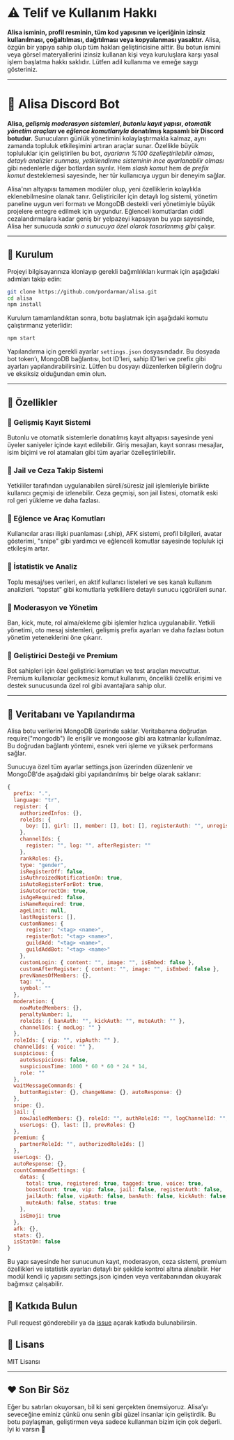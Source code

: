 # ⚠️ Telif ve Kullanım Hakkı

**Alisa isminin, profil resminin, tüm kod yapısının ve içeriğinin izinsiz kullanılması, çoğaltılması, dağıtılması veya kopyalanması yasaktır.** Alisa, özgün bir yapıya sahip olup tüm hakları geliştiricisine aittir. Bu botun ismini veya görsel materyallerini izinsiz kullanan kişi veya kuruluşlara karşı yasal işlem başlatma hakkı saklıdır. Lütfen adil kullanıma ve emeğe saygı gösteriniz.

---

# 🌟 Alisa Discord Bot

****Alisa**, *gelişmiş moderasyon sistemleri*, *butonlu kayıt yapısı*, *otomatik yönetim araçları* ve *eğlence komutlarıyla* donatılmış kapsamlı bir Discord botudur.** Sunucuların günlük yönetimini kolaylaştırmakla kalmaz, aynı zamanda topluluk etkileşimini artıran araçlar sunar. Özellikle büyük topluluklar için geliştirilen bu bot, *ayarların %100 özelleştirilebilir olması*, *detaylı analizler sunması*, *yetkilendirme sisteminin ince ayarlanabilir olması* gibi nedenlerle diğer botlardan sıyrılır. Hem *slash komut* hem de *prefix komut* desteklemesi sayesinde, her tür kullanıcıya uygun bir deneyim sağlar.

Alisa'nın altyapısı tamamen modüler olup, yeni özelliklerin kolaylıkla eklenebilmesine olanak tanır. Geliştiriciler için detaylı log sistemi, yönetim paneline uygun veri formatı ve MongoDB destekli veri yönetimiyle büyük projelere entegre edilmek için uygundur. Eğlenceli komutlardan ciddî cezalandırmalara kadar geniş bir yelpazeyi kapsayan bu yapı sayesinde, Alisa her sunucuda *sanki o sunucuya özel olarak tasarlanmış gibi* çalışır.

---

## 🔧 Kurulum

Projeyi bilgisayarınıza klonlayıp gerekli bağımlılıkları kurmak için aşağıdaki adımları takip edin:

```bash
git clone https://github.com/pordarman/alisa.git
cd alisa
npm install
```

Kurulum tamamlandıktan sonra, botu başlatmak için aşağıdaki komutu çalıştırmanız yeterlidir:

```bash
npm start
```

Yapılandırma için gerekli ayarlar `settings.json` dosyasındadır. Bu dosyada bot token’ı, MongoDB bağlantısı, bot ID’leri, sahip ID’leri ve prefix gibi ayarları yapılandırabilirsiniz. Lütfen bu dosyayı düzenlerken bilgilerin doğru ve eksiksiz olduğundan emin olun.

---

## 🚀 Özellikler

### 🔹 Gelişmiş Kayıt Sistemi

Butonlu ve otomatik sistemlerle donatılmış kayıt altyapısı sayesinde yeni üyeler saniyeler içinde kayıt edilebilir. Giriş mesajları, kayıt sonrası mesajlar, isim biçimi ve rol atamaları gibi tüm ayarlar özelleştirilebilir.

### 🔹 Jail ve Ceza Takip Sistemi

Yetkililer tarafından uygulanabilen süreli/süresiz jail işlemleriyle birlikte kullanıcı geçmişi de izlenebilir. Ceza geçmişi, son jail listesi, otomatik eski rol geri yükleme ve daha fazlası.

### 🔹 Eğlence ve Araç Komutları

Kullanıcılar arası ilişki puanlaması (.ship), AFK sistemi, profil bilgileri, avatar gösterimi, "snipe" gibi yardımcı ve eğlenceli komutlar sayesinde topluluk içi etkileşim artar.

### 🔹 İstatistik ve Analiz

Toplu mesaj/ses verileri, en aktif kullanıcı listeleri ve ses kanalı kullanım analizleri. “topstat” gibi komutlarla yetkililere detaylı sunucu içgörüleri sunar.

### 🔹 Moderasyon ve Yönetim

Ban, kick, mute, rol alma/ekleme gibi işlemler hızlıca uygulanabilir. Yetkili yönetimi, oto mesaj sistemleri, gelişmiş prefix ayarları ve daha fazlası botun yönetim yeteneklerini öne çıkarır.

### 🔹 Geliştirici Desteği ve Premium

Bot sahipleri için özel geliştirici komutları ve test araçları mevcuttur. Premium kullanıcılar gecikmesiz komut kullanımı, öncelikli özellik erişimi ve destek sunucusunda özel rol gibi avantajlara sahip olur.


---
## 🧠 Veritabanı ve Yapılandırma

Alisa botu verilerini MongoDB üzerinde saklar. Veritabanına doğrudan require("mongodb") ile erişilir ve mongoose gibi ara katmanlar kullanılmaz. Bu doğrudan bağlantı yöntemi, esnek veri işleme ve yüksek performans sağlar.

Sunucuya özel tüm ayarlar settings.json üzerinden düzenlenir ve MongoDB'de aşağıdaki gibi yapılandırılmış bir belge olarak saklanır:

```js
{
  prefix: ".",
  language: "tr",
  register: {
    authorizedInfos: {},
    roleIds: {
      boy: [], girl: [], member: [], bot: [], registerAuth: "", unregister: ""
    },
    channelIds: {
      register: "", log: "", afterRegister: ""
    },
    rankRoles: {},
    type: "gender",
    isRegisterOff: false,
    isAuthroizedNotificationOn: true,
    isAutoRegisterForBot: true,
    isAutoCorrectOn: true,
    isAgeRequired: false,
    isNameRequired: true,
    ageLimit: null,
    lastRegisters: [],
    customNames: {
      register: "<tag> <name>",
      registerBot: "<tag> <name>",
      guildAdd: "<tag> <name>",
      guildAddBot: "<tag> <name>"
    },
    customLogin: { content: "", image: "", isEmbed: false },
    customAfterRegister: { content: "", image: "", isEmbed: false },
    prevNamesOfMembers: {},
    tag: "",
    symbol: ""
  },
  moderation: {
    nowMutedMembers: {},
    penaltyNumber: 1,
    roleIds: { banAuth: "", kickAuth: "", muteAuth: "" },
    channelIds: { modLog: "" }
  },
  roleIds: { vip: "", vipAuth: "" },
  channelIds: { voice: "" },
  suspicious: {
    autoSuspicious: false,
    suspiciousTime: 1000 * 60 * 60 * 24 * 14,
    role: ""
  },
  waitMessageCommands: {
    buttonRegister: {}, changeName: {}, autoResponse: {}
  },
  snipe: {},
  jail: {
    nowJailedMembers: {}, roleId: "", authRoleId: "", logChannelId: "",
    userLogs: {}, last: [], prevRoles: {}
  },
  premium: {
    partnerRoleId: "", authorizedRoleIds: []
  },
  userLogs: {},
  autoResponse: {},
  countCommandSettings: {
    datas: {
      total: true, registered: true, tagged: true, voice: true,
      boostCount: true, vip: false, jail: false, registerAuth: false,
      jailAuth: false, vipAuth: false, banAuth: false, kickAuth: false,
      muteAuth: false, status: true
    },
    isEmoji: true
  },
  afk: {},
  stats: {},
  isStatOn: false
}
```

Bu yapı sayesinde her sunucunun kayıt, moderasyon, ceza sistemi, premium özellikleri ve istatistik ayarları detaylı bir şekilde kontrol altına alınabilir. Her modül kendi iç yapısını settings.json içinden veya veritabanından okuyarak bağımsız çalışabilir.

## 🤝 Katkıda Bulun

Pull request gönderebilir ya da [issue](https://github.com/pordarman/alisa/issues) açarak katkıda bulunabilirsin.

## 📜 Lisans

MIT Lisansı

---

## ❤️ Son Bir Söz

Eğer bu satırları okuyorsan, bil ki seni gerçekten önemsiyoruz. Alisa’yı seveceğine eminiz çünkü onu senin gibi güzel insanlar için geliştirdik. Bu botu paylaşman, geliştirmen veya sadece kullanman bizim için çok değerli. İyi ki varsın 💙
